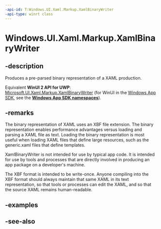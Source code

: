 ```yaml
---
-api-id: T:Windows.UI.Xaml.Markup.XamlBinaryWriter
-api-type: winrt class
---
```


<!-- Class syntax.
public class XamlBinaryWriter : Windows.UI.Xaml.Markup.IXamlBinaryWriter
-->

# Windows.UI.Xaml.Markup.XamlBinaryWriter

## -description
Produces a pre-parsed binary representation of a XAML production.

Equivalent **WinUI 2 API for UWP**: [Microsoft.UI.Xaml.Markup.XamlBinaryWriter](/windows/winui/api/microsoft.ui.xaml.markup.xamlbinarywriter) (for WinUI in the [Windows App SDK](/windows/apps/windows-app-sdk/), see the **[Windows App SDK namespaces](/windows/windows-app-sdk/api/winrt/)**).

## -remarks
The binary representation of XAML uses an XBF file extension. The binary representation enables performance advantages versus loading and parsing a XAML file as text. Loading the binary representation is most useful when loading XAML files that define large resources, such as the generic.xaml files that define templates.

XamlBinaryWriter is not intended for use by typical app code. It is intended for use by tools and processes that are directly involved in producing an app package on a developer's machine.

The XBF format is intended to be write-once. Anyone compiling into the XBF format should always maintain that same XAML in its text representation, so that tools or processes can edit the XAML, and so that the source XAML remains human-readable.

## -examples

## -see-also
